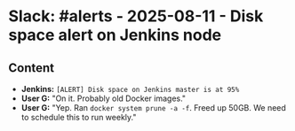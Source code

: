 # Slack: #alerts - 2025-08-11 - Disk space alert on Jenkins node

## Content
- **Jenkins:** `[ALERT] Disk space on Jenkins master is at 95%`
- **User G:** "On it. Probably old Docker images."
- **User G:** "Yep. Ran `docker system prune -a -f`. Freed up 50GB. We need to schedule this to run weekly."